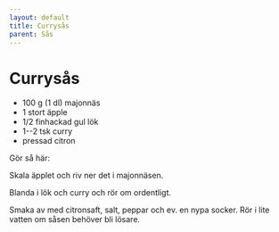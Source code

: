 ```yaml
---
layout: default
title: Currysås
parent: Sås
---
```

# Currysås

-   100 g (1 dl) majonnäs
-   1 stort äpple
-   1/2 finhackad gul lök
-   1--2 tsk curry
-   pressad citron

Gör så här:

Skala äpplet och riv ner det i majonnäsen.

Blanda i lök och curry och rör om ordentligt.

Smaka av med citronsaft, salt, peppar och ev. en nypa socker. Rör i lite vatten om såsen behöver bli lösare. 


